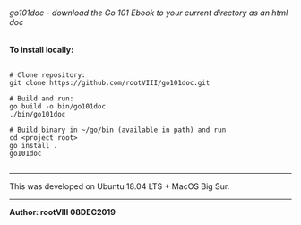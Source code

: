 ###### go101doc - download the Go 101 Ebook to your current directory as an html doc


<b>To install locally:</b>

<pre>
  <code>
# Clone repository:
git clone https://github.com/rootVIII/go101doc.git

# Build and run:
go build -o bin/go101doc
./bin/go101doc 

# Build binary in ~/go/bin (available in path) and run
cd &lt;project root&gt;
go install .
go101doc
  </code>
</pre>



<hr>
This was developed on Ubuntu 18.04 LTS + MacOS Big Sur.
<hr>
<b>Author: rootVIII 08DEC2019</b><br>
